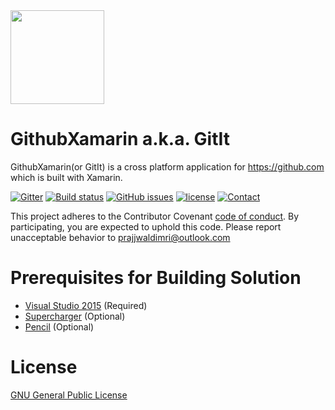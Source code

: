 <img src="https://cdn.rawgit.com/prajjwaldimri/GithubXamarin/d955bac0/GithubXamarin.UWP/Assets/GitItLogoBl.svg" height="150" width="150"/>

# GithubXamarin a.k.a. GitIt 

GithubXamarin(or GitIt) is a cross platform application for https://github.com which is built with Xamarin.

[![Gitter](https://img.shields.io/gitter/room/nwjs/nw.js.svg?style=flat-square)](https://gitter.im/GithubUWP/Lobby)
[![Build status](https://ci.appveyor.com/api/projects/status/ud7on9hsorejkbys?svg=true)](https://ci.appveyor.com/project/prajjwaldimri/githubuwp)
[![GitHub issues](https://img.shields.io/github/issues/prajjwaldimri/GithubUWP.svg?maxAge=2592000?style=flat-square)](https://github.com/prajjwaldimri/GithubUWP/issues)
[![license](https://img.shields.io/badge/license-GNU%20GPL%20v3-blue.svg?maxAge=2592000?style=flat-square)](https://github.com/prajjwaldimri/GithubUWP/blob/master/LICENSE)
[![Contact](https://img.shields.io/badge/contact-@prajjwaldimri-642C90.svg?style=flat-square)](https://twitter.com/prajjwaldimri)

This project adheres to the Contributor Covenant [code of conduct](https://github.com/prajjwaldimri/GithubXamarin/blob/master/CODE_OF_CONDUCT.md).
By participating, you are expected to uphold this code. 
Please report unacceptable behavior to prajjwaldimri@outlook.com

# Prerequisites for Building Solution

* [Visual Studio 2015](visualstudio.com) (Required)
* [Supercharger](supercharger.tools) (Optional)
* [Pencil](https://github.com/evolus/pencil/) (Optional)

# License

[GNU General Public License](https://github.com/prajjwaldimri/GithubXamarin/blob/master/LICENSE)